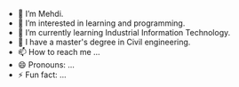 - 👋 I’m Mehdi.
- 👀 I’m interested in learning and programming.
- 🌱 I’m currently learning Industrial Information Technology.
- 💞️ I have a master's degree in Civil engineering.
- 📫 How to reach me ...
- 😄 Pronouns: ...
- ⚡ Fun fact: ...

<!---
mehdi-designer/mehdi-designer is a ✨ special ✨ repository because its `README.md` (this file) appears on your GitHub profile.
You can click the Preview link to take a look at your changes.
--->
